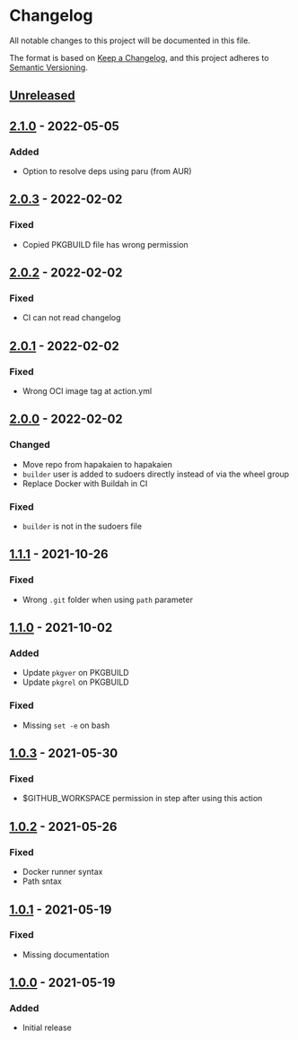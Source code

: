 # Changelog

All notable changes to this project will be documented in this file.

The format is based on [Keep a Changelog](https://keepachangelog.com/en/1.0.0/),
and this project adheres to [Semantic Versioning](https://semver.org/spec/v2.0.0.html).

## [Unreleased]

## [2.1.0] - 2022-05-05

### Added

- Option to resolve deps using paru (from AUR)

## [2.0.3] - 2022-02-02

### Fixed

- Copied PKGBUILD file has wrong permission

## [2.0.2] - 2022-02-02

### Fixed

- CI can not read changelog

## [2.0.1] - 2022-02-02

### Fixed

- Wrong OCI image tag at action.yml

## [2.0.0] - 2022-02-02

### Changed

- Move repo from hapakaien to hapakaien
- `builder` user is added to sudoers directly instead of via the wheel group
- Replace Docker with Buildah in CI

### Fixed

- `builder` is not in the sudoers file

## [1.1.1] - 2021-10-26

### Fixed

- Wrong `.git` folder when using `path` parameter

## [1.1.0] - 2021-10-02

### Added

- Update `pkgver` on PKGBUILD
- Update `pkgrel` on PKGBUILD

### Fixed

- Missing `set -e` on bash 

## [1.0.3] - 2021-05-30

### Fixed

- $GITHUB_WORKSPACE permission in step after using this action

## [1.0.2] - 2021-05-26

### Fixed

- Docker runner syntax
- Path sntax

## [1.0.1] - 2021-05-19

### Fixed

- Missing documentation

## [1.0.0] - 2021-05-19

### Added

- Initial release

[Unreleased]: https://github.com/hapakaien/archlinux-package-action/compare/v2.1.0...HEAD
[2.1.0]: https://github.com/hapakaien/archlinux-package-action/compare/v2.0.3...v2.1.0
[2.0.3]: https://github.com/hapakaien/archlinux-package-action/compare/v2.0.2...v2.0.3
[2.0.2]: https://github.com/hapakaien/archlinux-package-action/compare/v2.0.1...v2.0.2
[2.0.1]: https://github.com/hapakaien/archlinux-package-action/compare/v2.0.0...v2.0.1
[2.0.0]: https://github.com/hapakaien/archlinux-package-action/compare/v1.1.1...v2.0.0
[1.1.1]: https://github.com/hapakaien/archlinux-package-action/compare/v1.1.0...v1.1.1
[1.1.0]: https://github.com/hapakaien/archlinux-package-action/compare/v1.0.3...v1.1.0
[1.0.3]: https://github.com/hapakaien/archlinux-package-action/compare/v1.0.2...v1.0.3
[1.0.2]: https://github.com/hapakaien/archlinux-package-action/compare/v1.0.1...v1.0.2
[1.0.1]: https://github.com/hapakaien/archlinux-package-action/compare/v1.0.0...v1.0.1
[1.0.0]: https://github.com/hapakaien/archlinux-package-action/releases/tag/v1.0.0
